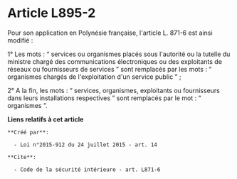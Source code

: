 # Article L895-2

Pour son application en Polynésie française, l'article L. 871-6 est ainsi modifié : 

1° Les mots : “ services ou organismes placés sous l'autorité ou la tutelle du ministre chargé des communications
électroniques ou des exploitants de réseaux ou fournisseurs de services ” sont remplacés par les mots : “ organismes chargés
de l'exploitation d'un service public ” ; 

2° A la fin, les mots : “ services, organismes, exploitants ou fournisseurs dans leurs installations respectives ” sont
remplacés par le mot : “ organismes ”.

**Liens relatifs à cet article**

	**Créé par**:

	  - Loi n°2015-912 du 24 juillet 2015 - art. 14

	**Cite**:

	  - Code de la sécurité intérieure - art. L871-6
